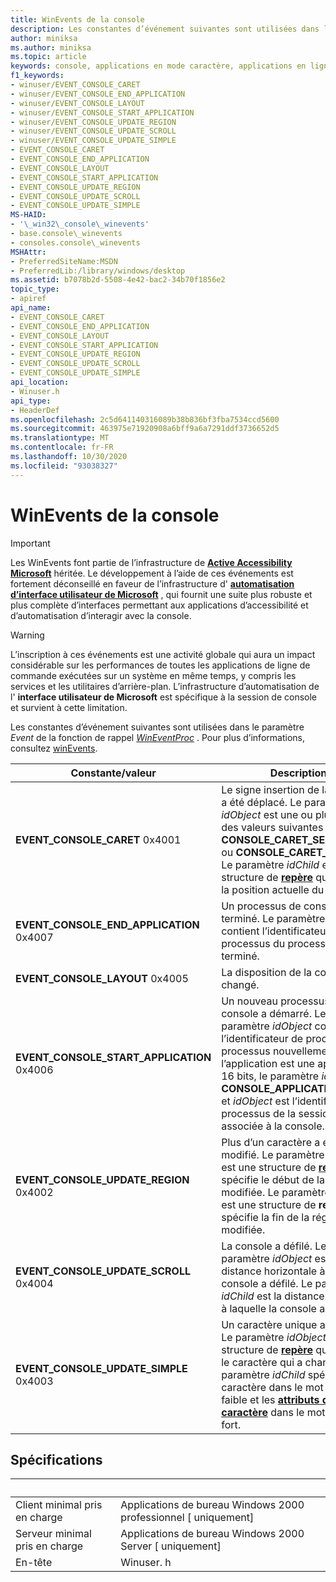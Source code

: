 ```yaml
---
title: WinEvents de la console
description: Les constantes d’événement suivantes sont utilisées dans le paramètre Event de la fonction de rappel WinEventProc. Pour plus d’informations, consultez WinEvents.
author: miniksa
ms.author: miniksa
ms.topic: article
keywords: console, applications en mode caractère, applications en ligne de commande, applications de terminal, API console
f1_keywords:
- winuser/EVENT_CONSOLE_CARET
- winuser/EVENT_CONSOLE_END_APPLICATION
- winuser/EVENT_CONSOLE_LAYOUT
- winuser/EVENT_CONSOLE_START_APPLICATION
- winuser/EVENT_CONSOLE_UPDATE_REGION
- winuser/EVENT_CONSOLE_UPDATE_SCROLL
- winuser/EVENT_CONSOLE_UPDATE_SIMPLE
- EVENT_CONSOLE_CARET
- EVENT_CONSOLE_END_APPLICATION
- EVENT_CONSOLE_LAYOUT
- EVENT_CONSOLE_START_APPLICATION
- EVENT_CONSOLE_UPDATE_REGION
- EVENT_CONSOLE_UPDATE_SCROLL
- EVENT_CONSOLE_UPDATE_SIMPLE
MS-HAID:
- '\_win32\_console\_winevents'
- base.console\_winevents
- consoles.console\_winevents
MSHAttr:
- PreferredSiteName:MSDN
- PreferredLib:/library/windows/desktop
ms.assetid: b7078b2d-5508-4e42-bac2-34b70f1856e2
topic_type:
- apiref
api_name:
- EVENT_CONSOLE_CARET
- EVENT_CONSOLE_END_APPLICATION
- EVENT_CONSOLE_LAYOUT
- EVENT_CONSOLE_START_APPLICATION
- EVENT_CONSOLE_UPDATE_REGION
- EVENT_CONSOLE_UPDATE_SCROLL
- EVENT_CONSOLE_UPDATE_SIMPLE
api_location:
- Winuser.h
api_type:
- HeaderDef
ms.openlocfilehash: 2c5d641140316089b38b836bf3fba7534ccd5600
ms.sourcegitcommit: 463975e71920908a6bff9a6a7291ddf3736652d5
ms.translationtype: MT
ms.contentlocale: fr-FR
ms.lasthandoff: 10/30/2020
ms.locfileid: "93038327"
---
```

# <a name="console-winevents"></a>WinEvents de la console

> [!IMPORTANT]
> Les WinEvents font partie de l’infrastructure de **[Active Accessibility Microsoft](https://docs.microsoft.com/windows/win32/winauto/microsoft-active-accessibility)** héritée. Le développement à l’aide de ces événements est fortement déconseillé en faveur de l’infrastructure d' **[automatisation d’interface utilisateur de Microsoft](https://docs.microsoft.com/windows/win32/winauto/entry-uiauto-win32)** , qui fournit une suite plus robuste et plus complète d’interfaces permettant aux applications d’accessibilité et d’automatisation d’interagir avec la console. 

> [!WARNING]
> L’inscription à ces événements est une activité globale qui aura un impact considérable sur les performances de toutes les applications de ligne de commande exécutées sur un système en même temps, y compris les services et les utilitaires d’arrière-plan. L’infrastructure d’automatisation de l' **interface utilisateur de Microsoft** est spécifique à la session de console et survient à cette limitation.

Les constantes d’événement suivantes sont utilisées dans le paramètre *Event* de la fonction de rappel [*WinEventProc*](https://msdn.microsoft.com/library/windows/desktop/dd373885(v=vs.85).aspx) . Pour plus d’informations, consultez [winEvents](https://msdn.microsoft.com/library/windows/desktop/dd373889).

| Constante/valeur | Description |
|-|-|
| **EVENT_CONSOLE_CARET** 0x4001 | Le signe insertion de la console a été déplacé. Le paramètre *idObject* est une ou plusieurs des valeurs suivantes : **CONSOLE_CARET_SELECTION** ou **CONSOLE_CARET_VISIBLE** . Le paramètre *idChild* est une structure de **[repère](coord-str.md)** qui spécifie la position actuelle du curseur. |
| **EVENT_CONSOLE_END_APPLICATION** 0x4007 | Un processus de console s’est terminé. Le paramètre *idObject* contient l’identificateur de processus du processus terminé. |
| **EVENT_CONSOLE_LAYOUT** 0x4005 | La disposition de la console a changé. |
| **EVENT_CONSOLE_START_APPLICATION** 0x4006 | Un nouveau processus de console a démarré. Le paramètre *idObject* contient l’identificateur de processus du processus nouvellement créé. Si l’application est une application 16 bits, le paramètre *idChild* est **CONSOLE_APPLICATION_16BIT** et *idObject* est l’identificateur de processus de la session NTVDM associée à la console. |
|**EVENT_CONSOLE_UPDATE_REGION** 0x4002 | Plus d’un caractère a été modifié. Le paramètre  *idObject* est une structure de **[repère](coord-str.md)** qui spécifie le début de la région modifiée. Le paramètre *idChild* est une structure de **repère** qui spécifie la fin de la région modifiée. |
|**EVENT_CONSOLE_UPDATE_SCROLL** 0x4004 | La console a défilé. Le paramètre *idObject* est la distance horizontale à laquelle la console a défilé. Le paramètre *idChild* est la distance verticale à laquelle la console a défilé. |
|**EVENT_CONSOLE_UPDATE_SIMPLE** 0x4003 | Un caractère unique a changé. Le paramètre *idObject* est une structure de **[repère](coord-str.md)** qui spécifie le caractère qui a changé. Le paramètre *idChild* spécifie le caractère dans le mot de poids faible et les **[attributs de caractère](console-screen-buffers.md#character-attributes)** dans le mot de poids fort. |

## <a name="requirements"></a>Spécifications

| &nbsp; | &nbsp; |
|-|-|
| Client minimal pris en charge | Applications de bureau Windows 2000 professionnel \[ uniquement\] |
| Serveur minimal pris en charge | Applications de bureau Windows 2000 Server \[ uniquement\] |
| En-tête | Winuser. h |
